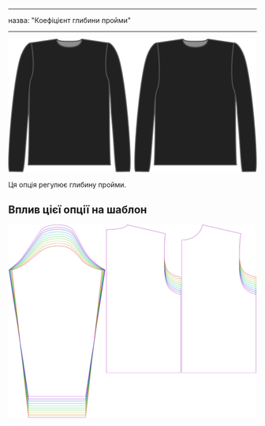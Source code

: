 - - -
назва: "Коефіцієнт глибини пройми"
- - -

![Коефіцієнт глибини пройми на Брайані](./armholedepthfactor.svg)

Ця опція регулює глибину пройми.

## Вплив цієї опції на шаблон

![На цьому зображенні показано вплив цієї опції шляхом накладання декількох варіантів, які мають різне значення для цієї опції](brian_armholedepthfactor_sample.svg "Вплив цієї опції на шаблон")
